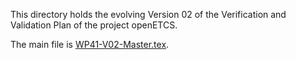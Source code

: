 This directory holds the evolving Version 02 of the Verification and Validation Plan of the project openETCS.

The main file is [WP41-V02-Master.tex](WP41-V02-Master.tex).
